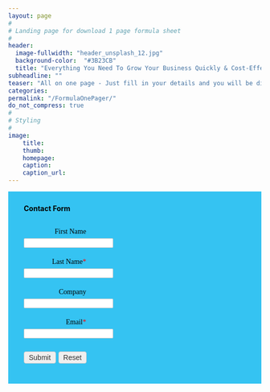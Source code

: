 ```yaml
---
layout: page
#
# Landing page for download 1 page formula sheet
#
header:
  image-fullwidth: "header_unsplash_12.jpg"
  background-color:  "#3B23CB"  
  title: "Everything You Need To Grow Your Business Quickly & Cost-Effectively....FREE!"
subheadline: ""
teaser: "All on one page - Just fill in your details and you will be directed to the download page"
categories:
permalink: "/FormulaOnePager/"
do_not_compress: true
#
# Styling
#
image:
    title:
    thumb:
    homepage:
    caption:
    caption_url:
---
```



<!-- COntact form for zoho crm Note :
   - You can modify the font style and form style to suit your website.
   - Code lines with comments Do not remove this code are required for the form to work properly, make sure that you do not remove these lines of code.
   - The Mandatory check script can modified as to suit your business needs.
   - It is important that you test the modified form before going live.-->
<div id='crmWebToEntityForm' class='zcwf_lblRight crmWebToEntityForm' style='background-color: #35C3F2;color: black;max-width: 600px;'>
  <meta name='viewport' content='width=device-width, initial-scale=1.0'>
   <META HTTP-EQUIV ='content-type' CONTENT='text/html;charset=UTF-8'>
   <form action='https://crm.zoho.eu/crm/WebToLeadForm' name=WebToLeads320819000000266556 method='POST' onSubmit='javascript:document.charset="UTF-8"; return checkMandatory320819000000266556()' accept-charset='UTF-8'>
 <input type='text' style='display:none;' name='xnQsjsdp' value='5e63d97a5a71d131b670531eaab98cc2ef64aaf86ffd53f9a32178e4bf92e5e9'/>
 <input type='hidden' name='zc_gad' id='zc_gad' value=''/>
 <input type='text' style='display:none;' name='xmIwtLD' value='ca31c2bff530fedc88aa9d5863e5bfa742086a1c33fd2882bb7a6a363ee99e15'/>
 <input type='text'  style='display:none;' name='actionType' value='TGVhZHM='/>
 <input type='text' style='display:none;' name='returnURL' value='http://superneconsulting.co.uk/onepage-download' />
	 <!-- Do not remove this code. -->
<style>
html,body{
	margin: 0px;
}
#crmWebToEntityForm.zcwf_lblRight {
	width:100%;
	padding: 25px;
	margin: 0 auto;
	box-sizing: border-box;
}
#crmWebToEntityForm.zcwf_lblRight * {
	box-sizing: border-box;
}
#crmWebToEntityForm{text-align: left;}
#crmWebToEntityForm * {
	direction: ltr;
}
.zcwf_lblRight .zcwf_title {
	word-wrap: break-word;
	padding: 0px 6px 10px;
	font-weight: bold;
}
.zcwf_lblRight .zcwf_col_fld input[type=text], .zcwf_lblRight .zcwf_col_fld textarea {
	width: 60%;
	border: 1px solid #ccc;
	resize: vertical;
	border-radius: 2px;
	float: left;
}
.zcwf_lblRight .zcwf_col_lab {
	width: 30%;
	word-break: break-word;
	padding: 0px 6px 0px;
	margin-right: 10px;
	margin-top: 5px;
	float: left;
	min-height: 1px;
	text-align: right;
}
.zcwf_lblRight .zcwf_col_fld {
	float: left;
	width: 68%;
	padding: 0px 6px 0px;
	position: relative;
	margin-top: 5px;
}
.zcwf_lblRight .zcwf_privacy{padding: 6px;}
.zcwf_lblRight .wfrm_fld_dpNn{display: none;}
.dIB{display: inline-block;}
.zcwf_lblRight .zcwf_col_fld_slt {
	width: 60%;
	border: 1px solid #ccc;
	background: #fff;
	border-radius: 4px;
	font-size: 14px;
	float: left;
	resize: vertical;
}
.zcwf_lblRight .zcwf_row:after, .zcwf_lblRight .zcwf_col_fld:after {
	content: '';
	display: table;
	clear: both;
}
.zcwf_lblRight .zcwf_col_help {
	float: left;
	margin-left: 7px;
	font-size: 14px;
	max-width: 35%;
	word-break: break-word;
}
.zcwf_lblRight .zcwf_help_icon {
	cursor: pointer;
	width: 16px;
	height: 16px;
	display: inline-block;
	background: #fff;
	border: 1px solid #ccc;
	color: #ccc;
	text-align: center;
	font-size: 11px;
	line-height: 16px;
	font-weight: bold;
	border-radius: 50%;
}
.zcwf_lblRight .zcwf_row {margin: 15px 0px;}
.zcwf_lblRight .formsubmit {
	margin-right: 5px;
	cursor: pointer;
	color: #333;
	font-size: 14px;
}
.zcwf_lblRight .zcwf_privacy_txt {
	color: rgb(0, 0, 0);
	font-size: 14px;
	font-family: Verdana;
	display: inline-block;
	vertical-align: top;
	color: #333;
	padding-top: 2px;
	margin-left: 6px;
}
.zcwf_lblRight .zcwf_button {
	font-size: 14px;
	color: #333;
	border: 1px solid #ccc;
	padding: 3px 9px;
	border-radius: 4px;
	cursor: pointer;
	max-width: 120px;
	overflow: hidden;
	text-overflow: ellipsis;
	white-space: nowrap;
}
.zcwf_lblRight .zcwf_tooltip_over{
	position: relative;
}
.zcwf_lblRight .zcwf_tooltip_ctn{
	position: absolute;
	background: #dedede;
	padding: 3px 6px;
	top: 3px;
	border-radius: 4px;word-break: break-all;
	min-width: 50px;
	max-width: 150px;
	color: #333;
}
.zcwf_lblRight .zcwf_ckbox{
	float: left;
}
.zcwf_lblRight .zcwf_file{
	width: 55%;
	box-sizing: border-box;
	float: left;
}
.clearB:after{
	content:'';
	display: block;
	clear: both;
}
@media all and (max-width: 600px) {
	.zcwf_lblRight .zcwf_col_lab, .zcwf_lblRight .zcwf_col_fld {
		width: auto;
		float: none !important;
	}
	.zcwf_lblRight .zcwf_col_help {width: 40%;}
	.zcwf_lblRight.zcwf_rtl .zcwf_col_lab {text-align: left;}
	.zcwf_lblRight.zcwf_rtl .zcwf_col_lab {text-align: right;}
}
</style>
<div class='zcwf_title' style='max-width: 600px;color: black;'>Contact Form</div>
<div class='zcwf_row'><div class='zcwf_col_lab' style='font-size:14px; font-family: Verdana;'><label for='First_Name'>First Name</label></div><div class='zcwf_col_fld'><input type='text' id='First_Name' name='First Name' maxlength='40'/><div class='zcwf_col_help'></div></div></div>
<div class='zcwf_row'><div class='zcwf_col_lab' style='font-size:14px; font-family: Verdana;'><label for='Last_Name'>Last Name<span style='color:red;'>*</span></label></div><div class='zcwf_col_fld'><input type='text' id='Last_Name' name='Last Name' maxlength='80'/><div class='zcwf_col_help'></div></div></div>
<div class='zcwf_row wfrm_fld_dpNn'><div class='zcwf_col_lab' style='font-size:14px; font-family: Verdana;'><label for='Lead_Source'>Lead Source</label></div><div class='zcwf_col_fld'><select class='zcwf_col_fld_slt' id='Lead_Source' name='Lead Source'  >
			<option value='-None-'>-None-</option>
		<option selected value='OnePageFORMULA'>OnePageFORMULA</option>
			<option value='Cold&#x20;Call'>Cold Call</option>
			<option value='Employee&#x20;Referral'>Employee Referral</option>
			<option value='External&#x20;Referral'>External Referral</option>
			<option value='Partner'>Partner</option>
			<option value='Public&#x20;Relations'>Public Relations</option>
			<option value='Trade&#x20;Show'>Trade Show</option>
			<option value='Web&#x20;Form'>Web Form</option>
			<option value='Search&#x20;Engine'>Search Engine</option>
			<option value='Facebook'>Facebook</option>
			<option value='Twitter'>Twitter</option>
			<option value='Online&#x20;Store'>Online Store</option>
			<option value='Seminar&#x20;Partner'>Seminar Partner</option>
			<option value='Web&#x20;Download'>Web Download</option>
		</select><div class='zcwf_col_help'></div></div></div>
<div class='zcwf_row'><div class='zcwf_col_lab' style='font-size:14px; font-family: Verdana;'><label for='Company'>Company</label></div><div class='zcwf_col_fld'><input type='text' id='Company' name='Company' maxlength='100'/><div class='zcwf_col_help'></div></div></div>
<div class='zcwf_row'><div class='zcwf_col_lab' style='font-size:14px; font-family: Verdana;'><label for='Email'>Email<span style='color:red;'>*</span></label></div><div class='zcwf_col_fld'><input type='text' ftype='email' id='Email' name='Email' maxlength='100'/><div class='zcwf_col_help'></div></div></div><div class='zcwf_row'><div class='zcwf_col_lab'></div><div class='zcwf_col_fld'><input type='submit' id='formsubmit' class='formsubmit zcwf_button' value='Submit' title='Submit'><input type='reset' class='zcwf_button' name='reset' value='Reset' title='Reset'></div></div>
	<script>
 	  var mndFileds=new Array('Last Name','Email');
 	  var fldLangVal=new Array('Last Name','Email');
		var name='';
		var email='';
	function validateEmail()
	{
		var emailFld = document.querySelectorAll('[ftype=email]');
		var i;
		for (i = 0; i < emailFld.length; i++)
		{
			var emailVal = emailFld[i].value;
			if((emailVal.replace(/^\s+|\s+$/g, '')).length!=0 )
			{
				var atpos=emailVal.indexOf('@');
				var dotpos=emailVal.lastIndexOf('.');
				if (atpos<1 || dotpos<atpos+2 || dotpos+2>=emailVal.length)
				{
					alert('Please enter a valid email address. ');
					emailFld[i].focus();
					return false;
				}
			}
		}
		return true;
	}

 	  function checkMandatory320819000000266556() {
		for(i=0;i<mndFileds.length;i++) {
		  var fieldObj=document.forms['WebToLeads320819000000266556'][mndFileds[i]];
		  if(fieldObj) {
			if (((fieldObj.value).replace(/^\s+|\s+$/g, '')).length==0) {
			 if(fieldObj.type =='file')
				{
				 alert('Please select a file to upload.');
				 fieldObj.focus();
				 return false;
				}
			alert(fldLangVal[i] +' cannot be empty');
   	   	  	  fieldObj.focus();
   	   	  	  return false;
			}  else if(fieldObj.nodeName=='SELECT') {
  	   	   	 if(fieldObj.options[fieldObj.selectedIndex].value=='-None-') {
				alert(fldLangVal[i] +' cannot be none');
				fieldObj.focus();
				return false;
			   }
			} else if(fieldObj.type =='checkbox'){
 	 	 	 if(fieldObj.checked == false){
				alert('Please accept  '+fldLangVal[i]);
				fieldObj.focus();
				return false;
			   }
			 }
			 try {
			     if(fieldObj.name == 'Last Name') {
				name = fieldObj.value;
 	 	 	    }
			} catch (e) {}
		    }
		}
		if(!validateEmail()){return false;}
		document.querySelector('.crmWebToEntityForm .formsubmit').setAttribute('disabled', true);
	}

function tooltipShow(el){
	var tooltip = el.nextElementSibling;
	var tooltipDisplay = tooltip.style.display;
	if(tooltipDisplay == 'none'){
		var allTooltip = document.getElementsByClassName('zcwf_tooltip_over');
		for(i=0; i<allTooltip.length; i++){
			allTooltip[i].style.display='none';
		}
		tooltip.style.display = 'block';
	}else{
		tooltip.style.display='none';
	}
}
</script>
	</form>
</div>

